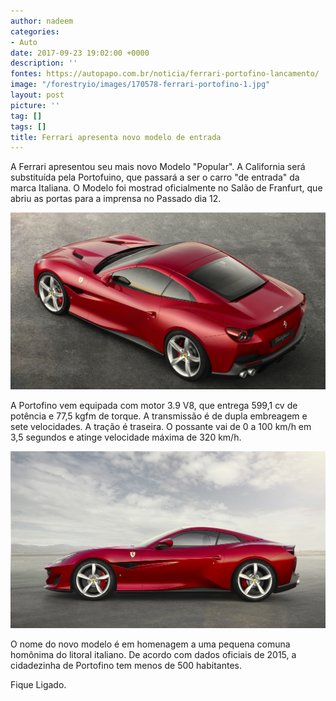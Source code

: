 ```yaml
---
author: nadeem
categories:
- Auto
date: 2017-09-23 19:02:00 +0000
description: ''
fontes: https://autopapo.com.br/noticia/ferrari-portofino-lancamento/
image: "/forestryio/images/170578-ferrari-portofino-1.jpg"
layout: post
picture: ''
tag: []
tags: []
title: Ferrari apresenta novo modelo de entrada
---
```



A Ferrari apresentou seu mais novo Modelo "Popular". A California será substituída pela Portofuino, que passará a ser o carro "de entrada" da marca Italiana. O Modelo foi mostrad oficialmente no Salão de Franfurt, que abriu as portas para a imprensa no Passado dia 12.

![](/forestryio/images/170576-ferrari-portofino-1.jpg)

A Portofino vem equipada com motor 3.9 V8, que entrega 599,1 cv de potência e 77,5 kgfm de torque. A transmissão é de dupla embreagem e sete velocidades. A tração é traseira. O possante vai de 0 a 100 km/h em 3,5 segundos e atinge velocidade máxima de 320 km/h.

![](/forestryio/images/170582-ferrari-portofino-1.jpg)

O nome do novo modelo é em homenagem a uma pequena comuna homônima do litoral italiano. De acordo com dados oficiais de 2015, a cidadezinha de Portofino tem menos de 500 habitantes.

Fique Ligado.